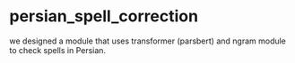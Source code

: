 # persian_spell_correction
we designed a module that uses transformer (parsbert) and ngram module to check spells in Persian.
